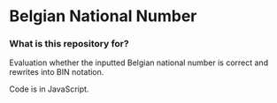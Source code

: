 # Belgian National Number #



### What is this repository for? ###

Evaluation whether the inputted Belgian national number is correct and rewrites into BIN notation.

Code is in JavaScript.
